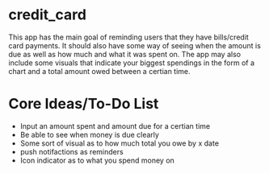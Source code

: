 # credit_card

This app has the main goal of reminding users that they have bills/credit card
payments. It should also have some way of seeing when the amount is due as well
as how much and what it was spent on. The app may also include some visuals that
indicate your biggest spendings in the form of a chart and a total amount owed 
between a certian time. 

<h1>Core Ideas/To-Do List</h1>
<ul>
  <li>Input an amount spent and amount due for a certian time</li>
  <li>Be able to see when money is due clearly</li>
  <li>Some sort of visual as to how much total you owe by x date</li>
  <li>push notifactions as reminders</li>
  <li>Icon indicator as to what you spend money on</li>
</ul>